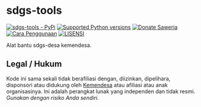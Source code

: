 # sdgs-tools

[![sdgs-tools - PyPi](https://img.shields.io/pypi/v/sdgs-tools)](https://pypi.org/project/sdgs-tools/)
[![Supported Python versions](https://img.shields.io/pypi/pyversions/sdgs-tools)](https://pypi.org/project/sdgs-tools/)
[![Donate Saweria](https://img.shields.io/badge/Donasi-Saweria-blue)](https://saweria.co/hexatester)
[![Cara Penggunaan](https://img.shields.io/badge/Cara-Penggunaan-blue)](https://hexatester.github.io/sdgs-tools/)
[![LISENSI](https://img.shields.io/github/license/hexatester/sdgs-tools)](https://github.com/hexatester/sdgs-tools/blob/main/LICENSE)

Alat bantu sdgs-desa kemendesa.

## Legal / Hukum

Kode ini sama sekali tidak berafiliasi dengan, diizinkan, dipelihara, disponsori atau didukung oleh [Kemendesa](https://kemendesa.go.id/) atau afiliasi atau anak organisasinya. Ini adalah perangkat lunak yang independen dan tidak resmi. _Gunakan dengan risiko Anda sendiri._

